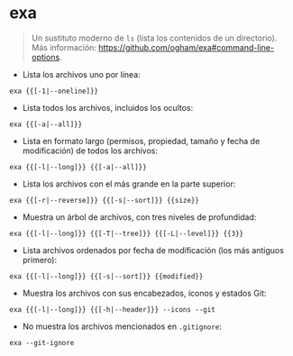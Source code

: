 # exa

> Un sustituto moderno de `ls` (lista los contenidos de un directorio).
> Más información: <https://github.com/ogham/exa#command-line-options>.

- Lista los archivos uno por línea:

`exa {{[-1|--oneline]}}`

- Lista todos los archivos, incluidos los ocultos:

`exa {{[-a|--all]}}`

- Lista en formato largo (permisos, propiedad, tamaño y fecha de modificación) de todos los archivos:

`exa {{[-l|--long]}} {{[-a|--all]}}`

- Lista los archivos con el más grande en la parte superior:

`exa {{[-r|--reverse]}} {{[-s|--sort]}} {{size}}`

- Muestra un árbol de archivos, con tres niveles de profundidad:

`exa {{[-l|--long]}} {{[-T|--tree]}} {{[-L|--level]}} {{3}}`

- Lista archivos ordenados por fecha de modificación (los más antiguos primero):

`exa {{[-l|--long]}} {{[-s|--sort]}} {{modified}}`

- Muestra los archivos con sus encabezados, íconos y estados Git:

`exa {{[-l|--long]}} {{[-h|--header]}} --icons --git`

- No muestra los archivos mencionados en `.gitignore`:

`exa --git-ignore`
